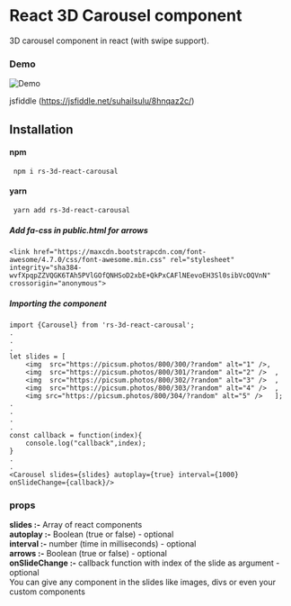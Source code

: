 # React 3D Carousel component

3D carousel component in react (with swipe support).

### Demo

![Demo](https://i.imgur.com/aa2QTOx.gif)

jsfiddle (https://jsfiddle.net/suhailsulu/8hnqaz2c/)

## Installation

#### npm

```
 npm i rs-3d-react-carousal
```

#### yarn

```
 yarn add rs-3d-react-carousal
```

##### Add fa-css in public.html for arrows

```
<link href="https://maxcdn.bootstrapcdn.com/font-awesome/4.7.0/css/font-awesome.min.css" rel="stylesheet" integrity="sha384-wvfXpqpZZVQGK6TAh5PVlGOfQNHSoD2xbE+QkPxCAFlNEevoEH3Sl0sibVcOQVnN" crossorigin="anonymous">
```

##### Importing the component

```shell
import {Carousel} from 'rs-3d-react-carousal';
.
.
.
let slides = [
    <img  src="https://picsum.photos/800/300/?random" alt="1" />,
    <img  src="https://picsum.photos/800/301/?random" alt="2" />  ,
    <img  src="https://picsum.photos/800/302/?random" alt="3" />  ,
    <img  src="https://picsum.photos/800/303/?random" alt="4" />  ,
    <img src="https://picsum.photos/800/304/?random" alt="5" />   ];
.
.
.
.
const callback = function(index){
    console.log("callback",index);
}
.
.
<Carousel slides={slides} autoplay={true} interval={1000} onSlideChange={callback}/>

```

### props

<b>slides :-</b> Array of react components  
<b>autoplay :-</b> Boolean (true or false) - optional  
<b>interval :-</b> number (time in milliseconds) - optional  
<b>arrows :-</b> Boolean (true or false) - optional  
<b>onSlideChange :-</b> callback function with index of the slide as argument - optional  
You can give any component in the slides like images, divs or even your custom components
